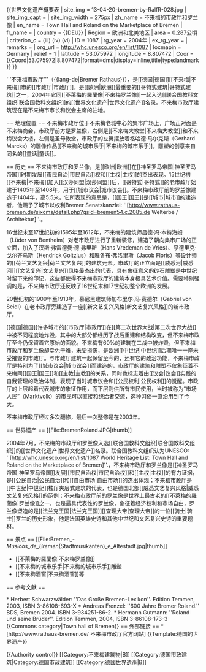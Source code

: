 {{世界文化遗产概要表
| site_img = 13-04-20-bremen-by-RalfR-028.jpg
| site_img_capt = 
| site_img_width = 275px
| zh_name = 不来梅的市政厅和罗兰像
| en_name = Town Hall and Roland on the Marketplace of Bremen
| fr_name = 
| country = {{DEU}}
| Region = 欧洲和北美地区
| area    = 0.287公頃
| criterion_c = (iii) (iv) (vi)
| ID      = 1087
| rg_year = 2004年
| ex_rg_year = 
| remarks = 
| org_url = http://whc.unesco.org/en/list/1087
| locmapin  = Germany
| relief    = 1
| latitude  = 53.075972
| longitude = 8.807472
| Coor      = {{Coord|53.075972|8.807472|format=dms|display=inline,title|type:landmark}}
}}

'''不来梅市政厅'''（{{lang-de|Bremer Rathaus}}），是[[德国|德国]][[不来梅|不来梅]]市的[[市政厅|市政厅]]，是[[欧洲|欧洲]]最重要的[[哥特式建筑|哥特式建筑]]之一，2004年它同[[不萊梅的羅蘭像|不来梅罗兰像]]一起入选[[联合国教科文组织|联合国教科文组织]]的[[世界文化遗产|世界文化遗产]]名录。不来梅市政厅建筑现在是不来梅市市长和议会主席的驻地。

== 地理位置 ==
不来梅市政厅位于不来梅老城中心的集市广场上，广场正对面是不来梅商会，市政厅前方是罗兰像，右侧是[[不来梅大教堂|不来梅大教堂]]和不来梅议会大楼，左侧是圣母教堂，市政厅的左翼摆放着格哈德·马尔克斯（Gerhard Marcks）的雕像作品[[不来梅的城市乐手|不来梅的城市乐手]]，雕塑的创意来自同名的[[童话|童话]]。

== 历史 ==
不来梅市政厅和罗兰像，是[[欧洲|欧洲]]在[[神圣罗马帝国|神圣罗马帝国]]时期发展[[市民自治|市民自治]]权和[[主权|主权]]的杰出表现。15世纪初[[不来梅|不来梅]]加入[[汉莎同盟|汉莎同盟]]后，[[哥特式|哥特式]]的老市政厅始建于1405年至1408年，用于[[城市议会|城市议会]]。不来梅市政厅前的罗兰像建造于1404年，高5.5米，它所表现的意思是，[[国王|国王]]是[[城市|城市]]的建造者，他赐予了城市以权利<ref>Bremer Senatskanzlei: ''[http://www.rathaus-bremen.de/sixcms/detail.php?gsid=bremen54.c.2085.de Welterbe / Architektur]''.</ref>。

16世纪末至17世纪初的1595年至1612年，不来梅的建筑师吕德·冯·本特海姆（Lüder von Bentheim）对老市政厅进行了重新装修，建造了朝向集市广场的正立面，加入了汉斯·弗雷德曼·德·弗里斯（Hans Vredeman de Vries）、亨德里克·戈尔齐乌斯（Hendrick Goltzius）和雅各布·弗洛里斯（Jacob Floris）等设计师的[[荷兰文艺复兴|荷兰文艺复兴]]的建筑元素。市政厅的正立面是[[威悉河|威悉河]][[文艺复兴|文艺复兴]]风格最杰出的代表，具有象征意义的砂石雕塑是中世纪时留下来的印记，这些都使得不来梅市政厅的建筑本身极具艺术价值。需要特别强调的是，不来梅市政厅还反映了16世纪末和17世纪初整个欧洲的发展。

20世纪初的1909年至1913年，慕尼黑建筑师加布里尔·冯·赛德尔（Gabriel von Seidl）在老市政厅旁建造了一座[[新文艺复兴风格|新文艺复兴风格]]的新市政厅。

[[德国|德国]]许多城市的[[市政厅|市政厅]]在[[第二次世界大战|第二次世界大战]]中被不同程度地炸毁，其中的大部分都经历了战后重建和结构改变，但不来梅市政厅至今仍保留着它原始的面貌。不来梅有60%的建筑在二战中被炸毁，但不来梅市政厅和罗兰像却幸免于难，未受损伤，是欧洲[[中世纪|中世纪]]后期唯一一座未受摧毁的市政厅。与市政厅建筑一起保留至今的，还有它的政治功能，不来梅市政厅是特别为了[[城市议会|城市议会]]而建造的，市政厅的建筑和雕塑不仅象征着不来梅同[[国王|国王]]和[[主教|主教]]的关系，同时也标志着由[[议会|议会]]实践的自我管理的政治体制，表现了当时城市议会和[[公民权利|公民权利]]的觉醒。市政厅的上层起着代表城市的象征作用，而下层则供所有市民使用，当时被称为“市场人民”（Marktvolk）的市民可以直接和统治者交流，这种习俗一直沿用到了今天。

不来梅市政厅经过多次翻修，最后一次整修是在2003年。

== 世界遗产 ==
[[File:BremenRoland.JPG|thumb]]

2004年7月，不来梅的市政厅和罗兰像入选[[联合国教科文组织|联合国教科文组织]]的[[世界文化遗产|世界文化遗产]]名录。联合国教科文组织认为<ref>UNESCO: ''[http://whc.unesco.org/en/list/1087 World Heritage List: Town Hall and Roland on the Marketplace of Bremen]''.</ref>，不来梅市政厅和罗兰像是[[神圣罗马帝国|神圣罗马帝国]]发展[[市民自治权|市民自治权]]和[[主权|主权]]的有力证据，是[[公民自治|公民自治]]和[[自由市场|自由市场]]的杰出体现；不来梅市政厅是[[中世纪|中世纪]]楼厅夹层式建筑的代表，也是德国北部[[威悉文艺复兴风格|威悉文艺复兴风格]]的范例；不来梅市政厅前的罗兰像是世界上最古老的[[不萊梅的羅蘭像|罗兰像]]之一，也是最具代表性的罗兰像，象征着经济权利和市场自由，罗兰像塑造的是[[法兰克王国|法兰克王国]][[查理大帝|查理大帝]]的一位[[骑士|骑士]]罗兰的历史形象，他是法国英雄史诗和其他中世纪和文艺复兴史诗的重要题材。

== 景点 ==
[[File:Bremen_-_Músicos_de_Bremen_(Stadtmusikanten)_e_Altestadt.jpg|thumb]]
* [[不萊梅的羅蘭像|不来梅罗兰像]]
* [[不来梅的城市乐手|不来梅的城市乐手]]雕塑
* [[不来梅酒窖|不来梅酒窖]]等

== 参考文献 ==
<div class="references-small">
<references />
* Herbert Schwarzwälder: ''Das Große Bremen-Lexikon''. Edition Temmen, 2003, ISBN 3-86108-693-X
* Andreas Frenzel: ''600 Jahre Bremer Roland.'' BDS, Bremen 2004. ISBN 3-934251-86-2.
* Hermann Gutmann: ''Roland und seine Brüder''. Edition Temmen, 2004, ISBN 3-86108-173-3
</div>
{{Commons category|Town hall of Bremen}}
== 外部链接 ==
* [http://www.rathaus-bremen.de/ 不来梅市政厅官方网站]
{{Template:德国的世界遗产}}

{{Authority control}}
[[Category:不来梅建筑物|B]]
[[Category:德国市政建筑|Category:德国市政建筑]]
[[Category:德國世界遺產|B]]